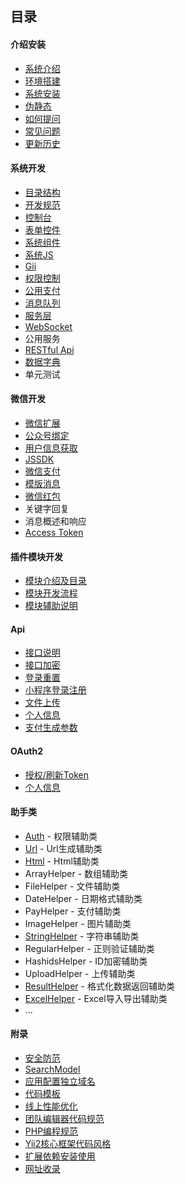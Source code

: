 ## 目录

#### 介绍安装

- [系统介绍](../../README.md)
- [环境搭建](start-environment.md)
- [系统安装](start-installation.md)
- [伪静态](start-rewrite.md)
- [如何提问](start-questions.md)
- [常见问题](start-issue.md)
- [更新历史](start-update-log.md)

#### 系统开发

- [目录结构](sys-catalog.md)
- [开发规范](sys-exploit.md)
- [控制台](sys-console.md)
- [表单控件](sys-widget.md)
- [系统组件](sys-subassembly.md)
- [系统JS](sys-js-method.md)
- [Gii](sys-gii.md)
- [权限控制](sys-auth.md)
- [公用支付](sys-payment.md)
- [消息队列](sys-queue.md)
- [服务层](sys-service.md)
- [WebSocket](sys-websocket.md)
- 公用服务
- [RESTful Api](sys-restful-api.md)
- [数据字典](sys-data-dictionary.md)
- 单元测试

#### 微信开发

- [微信扩展](wechat-extend.md)
- [公众号绑定](wechat-binding.md)
- [用户信息获取](wechat-userinfo.md)
- [JSSDK](wechat-jssdk.md)
- [微信支付](wechat-payment.md)
- [模版消息](wechat-template-message.md)
- [微信红包](wechat-red-packet.md)
- 关键字回复
- 消息概述和响应
- [Access Token](wechat-token.md)

#### 插件模块开发

- [模块介绍及目录](addon-introduce-catalog.md)
- [模块开发流程](addon-flow.md)
- [模块辅助说明](addon-helper.md)

#### Api

- [接口说明](api-explain.md)
- [接口加密](api-encryption.md)
- [登录重置](api-login.md)
- [小程序登录注册](api-mini-program.md)
- [文件上传](api-upload.md)
- [个人信息](api-get-member.md)
- [支付生成参数](api-pay.md)

#### OAuth2

- [授权/刷新Token](oauth2-login.md)
- [个人信息](oauth2-get-member.md)

#### 助手类

- [Auth](helper-auth.md) - 权限辅助类
- [Url](helper-url.md) - Url生成辅助类
- [Html](helper-html.md) - Html辅助类
- ArrayHelper - 数组辅助类
- FileHelper - 文件辅助类
- DateHelper - 日期格式辅助类
- PayHelper - 支付辅助类
- ImageHelper - 图片辅助类
- [StringHelper](helper-string.md) - 字符串辅助类
- RegularHelper - 正则验证辅助类
- HashidsHelper - ID加密辅助类
- UploadHelper - 上传辅助类
- [ResultHelper](helper-result-data.md) - 格式化数据返回辅助类
- [ExcelHelper](helper-excel.md) - Excel导入导出辅助类
- ...

#### 附录

- [安全防范](php-safety.md)
- [SearchModel](component-search-model.md)
- [应用配置独立域名](independent-app-domain-name.md)
- [代码模板](system-code-template.md)
- [线上性能优化](system-optimize.md)
- [团队编辑器代码规范](php-by-team.md)
- [PHP编程规范](php-standard.md)
- [Yii2核心框架代码风格](core-code-style.md)
- [扩展依赖安装使用](system-relyon.md)
- [网址收录](append-website.md)